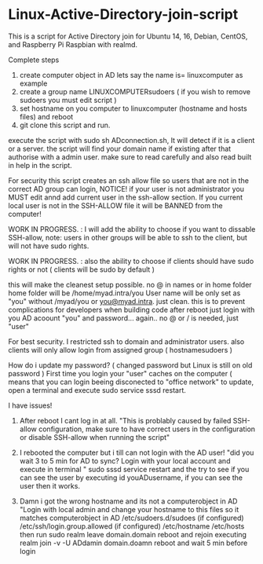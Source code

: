# Linux-Active-Directory-join-script
This is a script for Active Directory join for Ubuntu 14, 16, Debian, CentOS, and Raspberry Pi Raspbian with realmd.

Complete steps


1. create computer object in AD lets say the name is= linuxcomputer as example
2. create a group name LINUXCOMPUTERsudoers ( if you wish to remove sudoers you must edit script )
3. set hostname on you computer to linuxcomputer (hostname and hosts files) and reboot
4. git clone this script and run.

execute the script with sudo sh ADconnection.sh, It will detect if it is a client or a server.
the script will find your domain name if existing
after that authorise with a admin user.
make sure to read carefully and also read built in help in the script.

For security this script creates an ssh allow file so users that are not in the correct AD group can login,
NOTICE! if your user is not administrator you MUST edit annd add current user in the ssh-allow section.
If you current local user is not in the SSH-ALLOW file it will be BANNED from the computer!

WORK IN PROGRESS. : I will add the ability to choose if you want to dissable SSH-allow,
note: users in other groups will be able to ssh to the client, but will not have sudo rights.

WORK IN PROGRESS. :
also the ability to choose if clients should have sudo rights or not ( clients will be sudo by default )

this will make the cleanest setup possible. no @ in names or in home folder
home folder will be /home/myad.intra/you
User name will be only set as "you" without /myad/you or you@myad.intra. just clean. this is to prevent complications for developers when building code
after reboot just login with you AD acoount "you" and password... again.. no @ or / is needed, just "user"

For best security. I restricted ssh to domain and administrator users.
also clients will only allow login from assigned group ( hostnamesudoers )

How do i update my password?
( changed password but Linux is still on old password ) 
First time you login your "user" caches on the computer ( means that you can login beeing disconected to "office network"
to update, open a terminal and execute sudo service sssd restart.

I have issues!

1. After reboot I cant log in at all.  "This is problably caused by failed SSH-allow configuration, make sure to have correct users in the configuration or disable SSH-allow when running the script" 

2. I rebooted the computer but i till can not login with the AD user!   "did you wait 3 to 5 min for AD to sync? 
Login with your local account and execute in terminal " sudo sssd service restart   and the try to see if you can see the user by executing id youADusername, if you can see the user then it works.

3. Damn i got the wrong hostname and its not a computerobject in AD   "Login with local admin and change your hostname to this files so it matches computerobject in AD /etc/sudoers.d/sudoes (if configured)    /etc/ssh/login.group.allowed (if configured)   /etc/hostname  /etc/hosts
then run sudo realm leave domain.domain reboot and rejoin executing realm join -v -U ADdamin domain.doamn
reboot and wait 5 min before login


